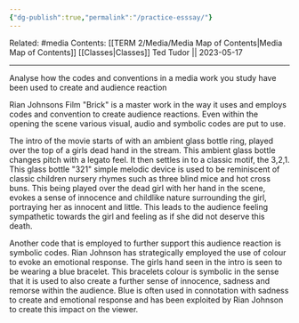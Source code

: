 ```yaml
---
{"dg-publish":true,"permalink":"/practice-esssay/"}
---
```


Related: #media
Contents: [[TERM 2/Media/Media Map of Contents\|Media Map of Contents]]
[[Classes\|Classes]]
Ted Tudor || 2023-05-17
***


Analyse how the codes and conventions in a media work you study have been used to create and audience reaction 

Rian Johnsons Film "Brick" is a master work in the way it uses and employs codes and convention to create audience reactions. Even within the opening the scene various visual, audio and symbolic codes are put to use. 

The intro of the movie starts of with an ambient glass bottle ring, played over the top of a girls dead hand in the stream. This ambient glass bottle changes pitch with a legato feel. It then settles in to a classic motif, the 3,2,1. This glass bottle "321" simple melodic device is used to be reminiscent of classic children nursery rhymes such as three blind mice and hot cross buns. This being played over the dead girl with her hand in the scene, evokes a sense of innocence and childlike nature surrounding the girl, portraying her as innocent and little. This leads to the audience feeling sympathetic towards the girl and feeling as if she did not deserve this death. 

Another code that is employed to further support this audience reaction is symbolic codes. Rian Johnson has strategically employed the use of colour to evoke an emotional response. The girls hand seen in the intro is seen to be wearing a blue bracelet. This bracelets colour is symbolic in the sense that it is used to also create a further sense of innocence, sadness and remorse within the audience. Blue is often used in connotation with sadness to create and emotional response and has been exploited by Rian Johnson to create this impact on the viewer. 


